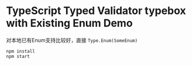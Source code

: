 TypeScript Typed Validator typebox with Existing Enum Demo
===========================

对本地已有Enum支持比较好，直接 `Type.Enum(SomeEnum)`

```
npm install
npm start
```
